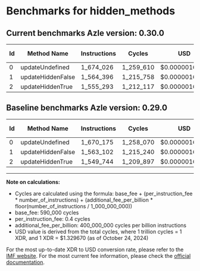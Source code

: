 # Benchmarks for hidden_methods

## Current benchmarks Azle version: 0.30.0

| Id  | Method Name       | Instructions | Cycles    | USD           | USD/Million Calls | Change                          |
| --- | ----------------- | ------------ | --------- | ------------- | ----------------- | ------------------------------- |
| 0   | updateUndefined   | 1_674_026    | 1_259_610 | $0.0000016749 | $1.67             | <font color="red">+3_851</font> |
| 1   | updateHiddenFalse | 1_564_396    | 1_215_758 | $0.0000016166 | $1.61             | <font color="red">+1_294</font> |
| 2   | updateHiddenTrue  | 1_555_293    | 1_212_117 | $0.0000016117 | $1.61             | <font color="red">+5_549</font> |

## Baseline benchmarks Azle version: 0.29.0

| Id  | Method Name       | Instructions | Cycles    | USD           | USD/Million Calls |
| --- | ----------------- | ------------ | --------- | ------------- | ----------------- |
| 0   | updateUndefined   | 1_670_175    | 1_258_070 | $0.0000016728 | $1.67             |
| 1   | updateHiddenFalse | 1_563_102    | 1_215_240 | $0.0000016159 | $1.61             |
| 2   | updateHiddenTrue  | 1_549_744    | 1_209_897 | $0.0000016088 | $1.60             |

---

**Note on calculations:**

- Cycles are calculated using the formula: base_fee + (per_instruction_fee \* number_of_instructions) + (additional_fee_per_billion \* floor(number_of_instructions / 1_000_000_000))
- base_fee: 590_000 cycles
- per_instruction_fee: 0.4 cycles
- additional_fee_per_billion: 400_000_000 cycles per billion instructions
- USD value is derived from the total cycles, where 1 trillion cycles = 1 XDR, and 1 XDR = $1.329670 (as of October 24, 2024)

For the most up-to-date XDR to USD conversion rate, please refer to the [IMF website](https://www.imf.org/external/np/fin/data/rms_sdrv.aspx).
For the most current fee information, please check the [official documentation](https://internetcomputer.org/docs/current/developer-docs/gas-cost#execution).
